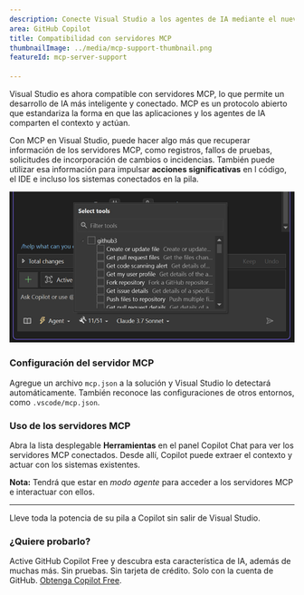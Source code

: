 ```yaml
---
description: Conecte Visual Studio a los agentes de IA mediante el nuevo Protocolo de contexto de modelo (MCP), una manera estandarizada de compartir contexto, acceder a datos e impulsar características inteligentes.
area: GitHub Copilot
title: Compatibilidad con servidores MCP
thumbnailImage: ../media/mcp-support-thumbnail.png
featureId: mcp-server-support

---
```



Visual Studio es ahora compatible con servidores MCP, lo que permite un desarrollo de IA más inteligente y conectado. MCP es un protocolo abierto que estandariza la forma en que las aplicaciones y los agentes de IA comparten el contexto y actúan. 

Con MCP en Visual Studio, puede hacer algo más que recuperar información de los servidores MCP, como registros, fallos de pruebas, solicitudes de incorporación de cambios o incidencias. También puede utilizar esa información para impulsar **acciones significativas** en l código, el IDE e incluso los sistemas conectados en la pila.

![MCP](../media/mcp-support.png)

### Configuración del servidor MCP

Agregue un archivo `mcp.json` a la solución y Visual Studio lo detectará automáticamente. También reconoce las configuraciones de otros entornos, como `.vscode/mcp.json`.

### Uso de los servidores MCP

Abra la lista desplegable **Herramientas** en el panel Copilot Chat para ver los servidores MCP conectados. Desde allí, Copilot puede extraer el contexto y actuar con los sistemas existentes.

**Nota:** Tendrá que estar en *modo agente* para acceder a los servidores MCP e interactuar con ellos.

---

Lleve toda la potencia de su pila a Copilot sin salir de Visual Studio.

### ¿Quiere probarlo?
Active GitHub Copilot Free y descubra esta característica de IA, además de muchas más.
 Sin pruebas. Sin tarjeta de crédito. Solo con la cuenta de GitHub. [Obtenga Copilot Free](https://github.com/settings/copilot).
